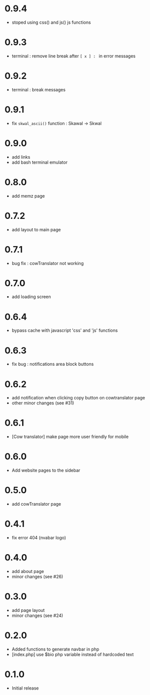 # 0.9.4 
- stoped using css() and js() js functions 

# 0.9.3 
- terminal : remove line break after `[ x ] : ` in error messages

# 0.9.2
- terminal : break messages

# 0.9.1 
- fix `skwal_ascii()` function : Skawal -> Skwal 

# 0.9.0
- add links 
- add bash terminal emulator 

# 0.8.0
- add memz page

# 0.7.2 
- add layout to main page

# 0.7.1 
- bug fix : cowTranslator not working 

# 0.7.0
- add loading screen

# 0.6.4 
- bypass cache with javascript 'css' and 'js' functions

# 0.6.3 
- fix bug : notifications area block buttons 

# 0.6.2 
- add notification when clicking copy button on cowtranslator page 
- other minor changes (see #31)

# 0.6.1 
- [Cow translator] make page more user friendly for mobile

# 0.6.0
- Add website pages to the sidebar 

# 0.5.0
- add cowTranslator page

# 0.4.1
- fix error 404 (nvabar logo)

# 0.4.0
- add about page
- minor changes (see #26)

# 0.3.0
- add page layout
- minor changes (see #24)

# 0.2.0
- Added functions to generate navbar in php
- [index.php] use $bio php variable instead of hardcoded text

# 0.1.0
- Initial release
